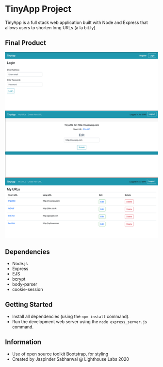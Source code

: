 # TinyApp Project

TinyApp is a full stack web application built with Node and Express that allows users to shorten long URLs (à la bit.ly).

## Final Product

!["Login Page"](https://github.com/J-sabharwal/tinyapp/blob/master/docs/TinyApp%20-%20Login.png?raw=true)
!["Edit Page"](https://github.com/J-sabharwal/tinyapp/blob/master/docs/TinyApp%20-%20Edit%20Screen.png?raw=true)
!["URL List Page"](https://github.com/J-sabharwal/tinyapp/blob/master/docs/TinyApp%20-%20URL%20List.png?raw=true)

## Dependencies

- Node.js
- Express
- EJS
- bcrypt
- body-parser
- cookie-session

## Getting Started

- Install all dependencies (using the `npm install` command).
- Run the development web server using the `node express_server.js` command.

## Information
- Use of open source toolkit Bootstrap, for styling
- Created by Jaspinder Sabharwal @ Lighthouse Labs 2020